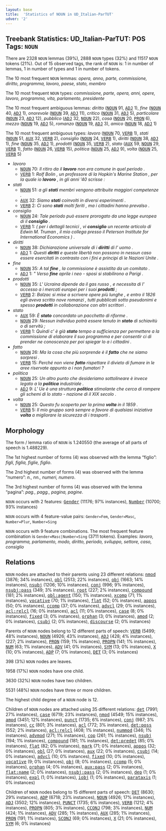 ```yaml
---
layout: base
title:  'Statistics of NOUN in UD_Italian-ParTUT'
udver: '2'
---
```


## Treebank Statistics: UD_Italian-ParTUT: POS Tags: `NOUN`

There are 2328 `NOUN` lemmas (39%), 2888 `NOUN` types (32%) and 11517 `NOUN` tokens (21%).
Out of 15 observed tags, the rank of `NOUN` is: 1 in number of lemmas, 1 in number of types and 1 in number of tokens.

The 10 most frequent `NOUN` lemmas: <em>opera, anno, parte, commissione, diritto, programma, lavoro, paese, stato, membro</em>

The 10 most frequent `NOUN` types:  <em>commissione, parte, opera, anni, opere, lavoro, programma, vita, parlamento, presidente</em>

The 10 most frequent ambiguous lemmas: <em>diritto</em> (<tt><a href="it_partut-pos-NOUN.html">NOUN</a></tt> 91, <tt><a href="it_partut-pos-ADJ.html">ADJ</a></tt> 1), <em>fine</em> (<tt><a href="it_partut-pos-NOUN.html">NOUN</a></tt> 40, <tt><a href="it_partut-pos-ADJ.html">ADJ</a></tt> 1), <em>onorevole</em> (<tt><a href="it_partut-pos-NOUN.html">NOUN</a></tt> 39, <tt><a href="it_partut-pos-ADJ.html">ADJ</a></tt> 11), <em>critico</em> (<tt><a href="it_partut-pos-NOUN.html">NOUN</a></tt> 31, <tt><a href="it_partut-pos-ADJ.html">ADJ</a></tt> 5), <em>particolare</em> (<tt><a href="it_partut-pos-NOUN.html">NOUN</a></tt> 23, <tt><a href="it_partut-pos-ADJ.html">ADJ</a></tt> 12), <em>pubblico</em> (<tt><a href="it_partut-pos-ADJ.html">ADJ</a></tt> 32, <tt><a href="it_partut-pos-NOUN.html">NOUN</a></tt> 22), <em>cosa</em> (<tt><a href="it_partut-pos-NOUN.html">NOUN</a></tt> 20, <tt><a href="it_partut-pos-PRON.html">PRON</a></tt> 6), <em>mezzo</em> (<tt><a href="it_partut-pos-NOUN.html">NOUN</a></tt> 19, <tt><a href="it_partut-pos-ADJ.html">ADJ</a></tt> 5), <em>romanzo</em> (<tt><a href="it_partut-pos-NOUN.html">NOUN</a></tt> 19, <tt><a href="it_partut-pos-ADJ.html">ADJ</a></tt> 3), <em>amico</em> (<tt><a href="it_partut-pos-NOUN.html">NOUN</a></tt> 18, <tt><a href="it_partut-pos-ADJ.html">ADJ</a></tt> 1)

The 10 most frequent ambiguous types:  <em>lavoro</em> (<tt><a href="it_partut-pos-NOUN.html">NOUN</a></tt> 70, <tt><a href="it_partut-pos-VERB.html">VERB</a></tt> 1), <em>stati</em> (<tt><a href="it_partut-pos-NOUN.html">NOUN</a></tt> 51, <tt><a href="it_partut-pos-AUX.html">AUX</a></tt> 32, <tt><a href="it_partut-pos-VERB.html">VERB</a></tt> 2), <em>consiglio</em> (<tt><a href="it_partut-pos-NOUN.html">NOUN</a></tt> 24, <tt><a href="it_partut-pos-VERB.html">VERB</a></tt> 1), <em>diritti</em> (<tt><a href="it_partut-pos-NOUN.html">NOUN</a></tt> 38, <tt><a href="it_partut-pos-ADJ.html">ADJ</a></tt> 1), <em>fine</em> (<tt><a href="it_partut-pos-NOUN.html">NOUN</a></tt> 35, <tt><a href="it_partut-pos-ADJ.html">ADJ</a></tt> 1), <em>prodotti</em> (<tt><a href="it_partut-pos-NOUN.html">NOUN</a></tt> 35, <tt><a href="it_partut-pos-VERB.html">VERB</a></tt> 2), <em>stato</em> (<tt><a href="it_partut-pos-AUX.html">AUX</a></tt> 59, <tt><a href="it_partut-pos-NOUN.html">NOUN</a></tt> 29, <tt><a href="it_partut-pos-VERB.html">VERB</a></tt> 1), <em>fatto</em> (<tt><a href="it_partut-pos-NOUN.html">NOUN</a></tt> 26, <tt><a href="it_partut-pos-VERB.html">VERB</a></tt> 15), <em>politica</em> (<tt><a href="it_partut-pos-NOUN.html">NOUN</a></tt> 25, <tt><a href="it_partut-pos-ADJ.html">ADJ</a></tt> 9), <em>volta</em> (<tt><a href="it_partut-pos-NOUN.html">NOUN</a></tt> 25, <tt><a href="it_partut-pos-VERB.html">VERB</a></tt> 5)


* <em>lavoro</em>
  * <tt><a href="it_partut-pos-NOUN.html">NOUN</a></tt> 70: <em>Il ritiro da il <b>lavoro</b> non era comune in quel periodo .</em>
  * <tt><a href="it_partut-pos-VERB.html">VERB</a></tt> 1: <em>Rolf Bolin , un professore di la Hopkin's Marine Station , per la quale io <b>lavoro</b> , in gli anni '40 scrisse :</em>
* <em>stati</em>
  * <tt><a href="it_partut-pos-NOUN.html">NOUN</a></tt> 51: <em>a gli <b>stati</b> membri vengono attribuite maggiori competenze .</em>
  * <tt><a href="it_partut-pos-AUX.html">AUX</a></tt> 32: <em>Siamo <b>stati</b> coinvolti in diversi esperimenti .</em>
  * <tt><a href="it_partut-pos-VERB.html">VERB</a></tt> 2: <em>Ci sono <b>stati</b> molti feriti , ma i cittadini hanno prevalso .</em>
* <em>consiglio</em>
  * <tt><a href="it_partut-pos-NOUN.html">NOUN</a></tt> 24: <em>Tale periodo può essere prorogato da una legge europea di il <b>consiglio</b> .</em>
  * <tt><a href="it_partut-pos-VERB.html">VERB</a></tt> 1: <em>( per i dettagli tecnici , vi <b>consiglio</b> un recente articolo di Edwin M. Truman , il mio collega presso il Peterson Institute for International Economics ) .</em>
* <em>diritti</em>
  * <tt><a href="it_partut-pos-NOUN.html">NOUN</a></tt> 38: <em>Dichiarazione universale di i <b>diritti</b> di l' uomo .</em>
  * <tt><a href="it_partut-pos-ADJ.html">ADJ</a></tt> 1: <em>Questi <b>diritti</b> e queste libertà non possono in nessun caso essere esercitati in contrasto con i fini e principi di le Nazioni Unite .</em>
* <em>fine</em>
  * <tt><a href="it_partut-pos-NOUN.html">NOUN</a></tt> 35: <em>A tal <b>fine</b> , la commissione è assistita da un comitato .</em>
  * <tt><a href="it_partut-pos-ADJ.html">ADJ</a></tt> 1: <em>" Verso <b>fine</b> aprile i neo - sposi si stabilirono a Parigi .</em>
* <em>prodotti</em>
  * <tt><a href="it_partut-pos-NOUN.html">NOUN</a></tt> 35: <em>L' Ucraina dipende da il gas russo , e necessita di l' accesso a i mercati europei per i suoi <b>prodotti</b> ;</em>
  * <tt><a href="it_partut-pos-VERB.html">VERB</a></tt> 2: <em>Balzac si mise a scrivere opere più lunghe , e entro il 1826 egli aveva scritto nove romanzi , tutti pubblicati sotto pseudonimi e spesso <b>prodotti</b> in collaborazione con altri scrittori .</em>
* <em>stato</em>
  * <tt><a href="it_partut-pos-AUX.html">AUX</a></tt> 59: <em>È <b>stato</b> concordato un pacchetto di riforme .</em>
  * <tt><a href="it_partut-pos-NOUN.html">NOUN</a></tt> 29: <em>Nessun individuo potrà essere tenuto in <b>stato</b> di schiavitù o di servitù ;</em>
  * <tt><a href="it_partut-pos-VERB.html">VERB</a></tt> 1: <em>Quindi c' è già <b>stato</b> tempo a sufficienza per permettere a la commissione di elaborare il suo programma e per consentir ci di prender ne conoscenza per poi spiegar lo a i cittadini .</em>
* <em>fatto</em>
  * <tt><a href="it_partut-pos-NOUN.html">NOUN</a></tt> 26: <em>Ma la cosa che più sorprende è il <b>fatto</b> che ne siamo sorpresi .</em>
  * <tt><a href="it_partut-pos-VERB.html">VERB</a></tt> 15: <em>Perché non viene <b>fatto</b> rispettare il divieto di fumare in le aree riservate appunto a i non fumatori ?</em>
* <em>politica</em>
  * <tt><a href="it_partut-pos-NOUN.html">NOUN</a></tt> 25: <em>Un altro punto che desideriamo sottolineare è invece legato a la <b>politica</b> industriale .</em>
  * <tt><a href="it_partut-pos-ADJ.html">ADJ</a></tt> 9: <em>L' Ue è una struttura <b>politica</b> stimolante che cerca di rompere gli schemi di lo stato - nazione di il XIX secolo .</em>
* <em>volta</em>
  * <tt><a href="it_partut-pos-NOUN.html">NOUN</a></tt> 25: <em>Questo fu scoperto per la prima <b>volta</b> in il 1859 .</em>
  * <tt><a href="it_partut-pos-VERB.html">VERB</a></tt> 5: <em>Il mio gruppo sarà sempre a favore di qualsiasi iniziativa <b>volta</b> a migliorare la sicurezza di i trasporti .</em>

## Morphology

The form / lemma ratio of `NOUN` is 1.240550 (the average of all parts of speech is 1.488229).

The 1st highest number of forms (4) was observed with the lemma “figlio”: <em>figli, figlia, figlie, figlio</em>.

The 2nd highest number of forms (4) was observed with the lemma “numero”: <em>n., nn., numeri, numero</em>.

The 3rd highest number of forms (4) was observed with the lemma “pagina”: <em>pag., pagg., pagina, pagine</em>.

`NOUN` occurs with 2 features: <tt><a href="it_partut-feat-Gender.html">Gender</a></tt> (11176; 97% instances), <tt><a href="it_partut-feat-Number.html">Number</a></tt> (10700; 93% instances)

`NOUN` occurs with 4 feature-value pairs: `Gender=Fem`, `Gender=Masc`, `Number=Plur`, `Number=Sing`

`NOUN` occurs with 9 feature combinations.
The most frequent feature combination is `Gender=Masc|Number=Sing` (3711 tokens).
Examples: <em>lavoro, programma, parlamento, modo, diritto, periodo, sviluppo, settore, caso, consiglio</em>


## Relations

`NOUN` nodes are attached to their parents using 23 different relations: <tt><a href="it_partut-dep-nmod.html">nmod</a></tt> (3876; 34% instances), <tt><a href="it_partut-dep-obl.html">obl</a></tt> (2513; 22% instances), <tt><a href="it_partut-dep-obj.html">obj</a></tt> (1663; 14% instances), <tt><a href="it_partut-dep-nsubj.html">nsubj</a></tt> (1206; 10% instances), <tt><a href="it_partut-dep-conj.html">conj</a></tt> (996; 9% instances), <tt><a href="it_partut-dep-nsubj-pass.html">nsubj:pass</a></tt> (349; 3% instances), <tt><a href="it_partut-dep-root.html">root</a></tt> (227; 2% instances), <tt><a href="it_partut-dep-compound.html">compound</a></tt> (181; 2% instances), <tt><a href="it_partut-dep-obl-agent.html">obl:agent</a></tt> (150; 1% instances), <tt><a href="it_partut-dep-xcomp.html">xcomp</a></tt> (71; 1% instances), <tt><a href="it_partut-dep-vocative.html">vocative</a></tt> (70; 1% instances), <tt><a href="it_partut-dep-flat.html">flat</a></tt> (52; 0% instances), <tt><a href="it_partut-dep-appos.html">appos</a></tt> (50; 0% instances), <tt><a href="it_partut-dep-ccomp.html">ccomp</a></tt> (37; 0% instances), <tt><a href="it_partut-dep-advcl.html">advcl</a></tt> (29; 0% instances), <tt><a href="it_partut-dep-acl-relcl.html">acl:relcl</a></tt> (16; 0% instances), <tt><a href="it_partut-dep-acl.html">acl</a></tt> (11; 0% instances), <tt><a href="it_partut-dep-case.html">case</a></tt> (8; 0% instances), <tt><a href="it_partut-dep-fixed.html">fixed</a></tt> (3; 0% instances), <tt><a href="it_partut-dep-orphan.html">orphan</a></tt> (3; 0% instances), <tt><a href="it_partut-dep-amod.html">amod</a></tt> (2; 0% instances), <tt><a href="it_partut-dep-csubj.html">csubj</a></tt> (2; 0% instances), <tt><a href="it_partut-dep-discourse.html">discourse</a></tt> (2; 0% instances)

Parents of `NOUN` nodes belong to 12 different parts of speech: <tt><a href="it_partut-pos-VERB.html">VERB</a></tt> (5499; 48% instances), <tt><a href="it_partut-pos-NOUN.html">NOUN</a></tt> (4926; 43% instances), <tt><a href="it_partut-pos-ADJ.html">ADJ</a></tt> (428; 4% instances),  (227; 2% instances), <tt><a href="it_partut-pos-PRON.html">PRON</a></tt> (159; 1% instances), <tt><a href="it_partut-pos-PROPN.html">PROPN</a></tt> (141; 1% instances), <tt><a href="it_partut-pos-NUM.html">NUM</a></tt> (63; 1% instances), <tt><a href="it_partut-pos-ADV.html">ADV</a></tt> (41; 0% instances), <tt><a href="it_partut-pos-SYM.html">SYM</a></tt> (13; 0% instances), <tt><a href="it_partut-pos-X.html">X</a></tt> (10; 0% instances), <tt><a href="it_partut-pos-ADP.html">ADP</a></tt> (7; 0% instances), <tt><a href="it_partut-pos-DET.html">DET</a></tt> (3; 0% instances)

398 (3%) `NOUN` nodes are leaves.

1958 (17%) `NOUN` nodes have one child.

3630 (32%) `NOUN` nodes have two children.

5531 (48%) `NOUN` nodes have three or more children.

The highest child degree of a `NOUN` node is 12.

Children of `NOUN` nodes are attached using 35 different relations: <tt><a href="it_partut-dep-det.html">det</a></tt> (7991; 27% instances), <tt><a href="it_partut-dep-case.html">case</a></tt> (6719; 23% instances), <tt><a href="it_partut-dep-nmod.html">nmod</a></tt> (4549; 15% instances), <tt><a href="it_partut-dep-amod.html">amod</a></tt> (3451; 12% instances), <tt><a href="it_partut-dep-punct.html">punct</a></tt> (1735; 6% instances), <tt><a href="it_partut-dep-conj.html">conj</a></tt> (987; 3% instances), <tt><a href="it_partut-dep-cc.html">cc</a></tt> (801; 3% instances), <tt><a href="it_partut-dep-acl.html">acl</a></tt> (772; 3% instances), <tt><a href="it_partut-dep-det-poss.html">det:poss</a></tt> (552; 2% instances), <tt><a href="it_partut-dep-acl-relcl.html">acl:relcl</a></tt> (408; 1% instances), <tt><a href="it_partut-dep-nummod.html">nummod</a></tt> (346; 1% instances), <tt><a href="it_partut-dep-advmod.html">advmod</a></tt> (271; 1% instances), <tt><a href="it_partut-dep-cop.html">cop</a></tt> (261; 1% instances), <tt><a href="it_partut-dep-nsubj.html">nsubj</a></tt> (194; 1% instances), <tt><a href="it_partut-dep-compound.html">compound</a></tt> (181; 1% instances), <tt><a href="it_partut-dep-det-predet.html">det:predet</a></tt> (85; 0% instances), <tt><a href="it_partut-dep-flat.html">flat</a></tt> (82; 0% instances), <tt><a href="it_partut-dep-mark.html">mark</a></tt> (71; 0% instances), <tt><a href="it_partut-dep-appos.html">appos</a></tt> (32; 0% instances), <tt><a href="it_partut-dep-obl.html">obl</a></tt> (27; 0% instances), <tt><a href="it_partut-dep-aux.html">aux</a></tt> (22; 0% instances), <tt><a href="it_partut-dep-csubj.html">csubj</a></tt> (14; 0% instances), <tt><a href="it_partut-dep-advcl.html">advcl</a></tt> (10; 0% instances), <tt><a href="it_partut-dep-fixed.html">fixed</a></tt> (10; 0% instances), <tt><a href="it_partut-dep-vocative.html">vocative</a></tt> (9; 0% instances), <tt><a href="it_partut-dep-obj.html">obj</a></tt> (8; 0% instances), <tt><a href="it_partut-dep-ccomp.html">ccomp</a></tt> (5; 0% instances), <tt><a href="it_partut-dep-orphan.html">orphan</a></tt> (4; 0% instances), <tt><a href="it_partut-dep-aux-pass.html">aux:pass</a></tt> (2; 0% instances), <tt><a href="it_partut-dep-flat-name.html">flat:name</a></tt> (2; 0% instances), <tt><a href="it_partut-dep-nsubj-pass.html">nsubj:pass</a></tt> (2; 0% instances), <tt><a href="it_partut-dep-dep.html">dep</a></tt> (1; 0% instances), <tt><a href="it_partut-dep-expl.html">expl</a></tt> (1; 0% instances), <tt><a href="it_partut-dep-iobj.html">iobj</a></tt> (1; 0% instances), <tt><a href="it_partut-dep-parataxis.html">parataxis</a></tt> (1; 0% instances)

Children of `NOUN` nodes belong to 15 different parts of speech: <tt><a href="it_partut-pos-DET.html">DET</a></tt> (8630; 29% instances), <tt><a href="it_partut-pos-ADP.html">ADP</a></tt> (6718; 23% instances), <tt><a href="it_partut-pos-NOUN.html">NOUN</a></tt> (4926; 17% instances), <tt><a href="it_partut-pos-ADJ.html">ADJ</a></tt> (3502; 12% instances), <tt><a href="it_partut-pos-PUNCT.html">PUNCT</a></tt> (1735; 6% instances), <tt><a href="it_partut-pos-VERB.html">VERB</a></tt> (1212; 4% instances), <tt><a href="it_partut-pos-PROPN.html">PROPN</a></tt> (805; 3% instances), <tt><a href="it_partut-pos-CCONJ.html">CCONJ</a></tt> (798; 3% instances), <tt><a href="it_partut-pos-NUM.html">NUM</a></tt> (424; 1% instances), <tt><a href="it_partut-pos-ADV.html">ADV</a></tt> (285; 1% instances), <tt><a href="it_partut-pos-AUX.html">AUX</a></tt> (285; 1% instances), <tt><a href="it_partut-pos-PRON.html">PRON</a></tt> (191; 1% instances), <tt><a href="it_partut-pos-SCONJ.html">SCONJ</a></tt> (69; 0% instances), <tt><a href="it_partut-pos-X.html">X</a></tt> (21; 0% instances), <tt><a href="it_partut-pos-SYM.html">SYM</a></tt> (6; 0% instances)

